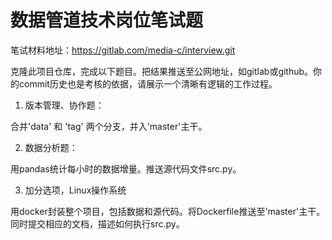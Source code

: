 # 数据管道技术岗位笔试题

笔试材料地址：https://gitlab.com/media-c/interview.git

克隆此项目仓库，完成以下题目。把结果推送至公网地址，如gitlab或github。你的commit历史也是考核的依据，请展示一个清晰有逻辑的工作过程。

1. 版本管理、协作题：

合并'data' 和 'tag' 两个分支，并入'master'主干。

2. 数据分析题：

用pandas统计每小时的数据增量。推送源代码文件src.py。

3. 加分选项，Linux操作系统

用docker封装整个项目，包括数据和源代码。将Dockerfile推送至'master'主干。同时提交相应的文档，描述如何执行src.py。
